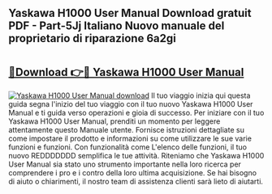 ## Yaskawa H1000 User Manual Download gratuit PDF - Part-5Jj Italiano Nuovo manuale del proprietario di riparazione 6a2gi

# <h2><a href="http://df9vs4g.blite.top/?on=Yaskawa+H1000+User+Manual">🔗Download 👉🔴 Yaskawa H1000 User Manual</a></h2>

[![Yaskawa H1000 User Manual download](https://i.imgur.com/lujVjoI.png)](http://df9vs4g.blite.top/?on=Yaskawa+H1000+User+Manual)
Il tuo viaggio inizia qui questa guida segna l'inizio del tuo viaggio con il tuo nuovo Yaskawa H1000 User Manual e ti guida verso operazioni e gioia di successo. Per iniziare con il tuo Yaskawa H1000 User Manual, prenditi un momento per leggere attentamente questo Manuale utente. Fornisce istruzioni dettagliate su come impostare il prodotto e informazioni su come utilizzare le sue varie funzioni e funzioni. Con funzionalità come L'elenco delle funzioni, il tuo nuovo REDDDDDDD semplifica le tue attività. Riteniamo che Yaskawa H1000 User Manual sia stato uno strumento importante nella loro ricerca per comprendere i pro e i contro della loro ultima acquisizione. Se hai bisogno di aiuto o chiarimenti, il nostro team di assistenza clienti sarà lieto di aiutarti.
